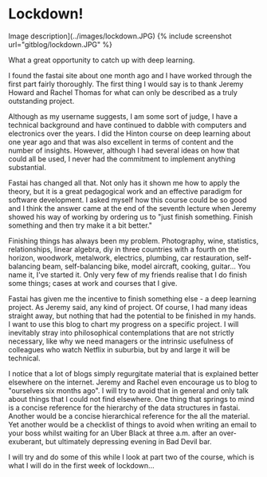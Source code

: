 # Lockdown!

Image description](../images/lockdown.JPG)
{% include screenshot url="gitblog/lockdown.JPG" %}

What a great opportunity to catch up with deep learning.

I found the fastai site about one month ago and I have worked through the first part fairly thoroughly. The first thing I would say is to thank Jeremy Howard and Rachel Thomas for what can only be described as a truly outstanding project.

Although as my username suggests, I am some sort of judge, I have a technical background and have continued to dabble with computers and electronics over the years. I did the Hinton course on deep learning about one year ago and that was also excellent in terms of content and the number of insights. However, although I had several ideas on how that could all be used, I never had the commitment to implement anything substantial.

Fastai has changed all that. Not only has it shown me how to apply the theory, but it is a great pedagogical work and an effective paradigm for software development. I asked myself how this course could be so good and I think the answer came at the end of the seventh lecture when Jeremy showed his way of working by ordering us to "just finish something. Finish something and then try make it a bit better."

Finishing things has always been my problem. Photography, wine, statistics, relationships, linear algebra, diy in three countries with a fourth on the horizon, woodwork, metalwork, electrics, plumbing, car restauration, self-balancing beam, self-balancing bike, model aircraft, cooking, guitar... You name it, I've started it. Only very few of my friends realise that I do finish some things; cases at work and courses that I give.

Fastai has given me the incentive to finish something else - a deep learning project. As Jeremy said, any kind of project. Of course, I had many ideas straight away, but nothing that had the potential to be finished in my hands. I want to use this blog to chart my progress on a specific project. I will inevitably stray into philosophical contemplations that are not strictly necessary, like why we need managers or the intrinsic usefulness of colleagues who watch Netflix in suburbia, but by and large it will be technical.

I notice that a lot of blogs simply regurgitate material that is explained better elsewhere on the internet. Jeremy and Rachel even encourage us to blog to "ourselves six months ago". I will try to avoid that in general and only talk about things that I could not find elsewhere. One thing that springs to mind is a concise reference for the hierarchy of the data structures in fastai. Another would be a concise hierarchical reference for the all the material. Yet another would be a checklist of things to avoid when writing an email to your boss whilst waiting for an Uber Black at three a.m. after an over-exuberant, but ultimately depressing evening in Bad Devil bar.

I will try and do some of this while I look at part two of the course, which is what I will do in the first week of lockdown...
